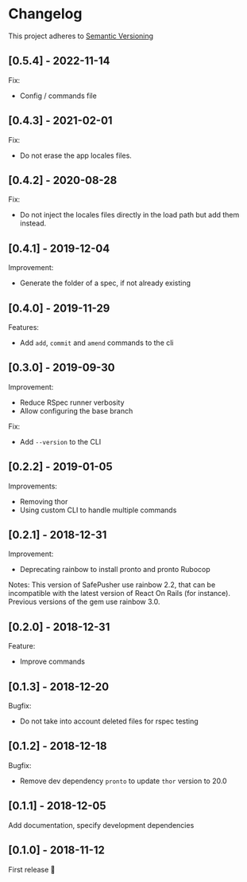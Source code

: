 # Changelog

This project adheres to [Semantic Versioning](http://semver.org)

## [0.5.4] - 2022-11-14
Fix:
  - Config / commands file

## [0.4.3] - 2021-02-01
Fix:
 - Do not erase the app locales files.

## [0.4.2] - 2020-08-28
Fix:
 - Do not inject the locales files directly in the load path but add them instead.

## [0.4.1] - 2019-12-04
Improvement:
- Generate the folder of a spec, if not already existing

## [0.4.0] - 2019-11-29
Features:
 - Add `add`, `commit` and `amend` commands to the cli

## [0.3.0] - 2019-09-30
Improvement:
- Reduce RSpec runner verbosity
- Allow configuring the base branch

Fix:
 - Add `--version` to the CLI

## [0.2.2] - 2019-01-05
Improvements:
 - Removing thor
 - Using custom CLI to handle multiple commands

## [0.2.1] - 2018-12-31
Improvement:
 - Deprecating rainbow to install pronto and pronto Rubocop

Notes:
This version of SafePusher use rainbow 2.2, that can be incompatible with
the latest version of React On Rails (for instance).
Previous versions of the gem use rainbow 3.0.

## [0.2.0] - 2018-12-31
Feature:
 - Improve commands

## [0.1.3] - 2018-12-20
Bugfix:
 - Do not take into account deleted files for rspec testing

## [0.1.2] - 2018-12-18
Bugfix:
 - Remove dev dependency `pronto` to update `thor` version to 20.0

## [0.1.1] - 2018-12-05
Add documentation, specify development dependencies

## [0.1.0] - 2018-11-12
First release :tada:
